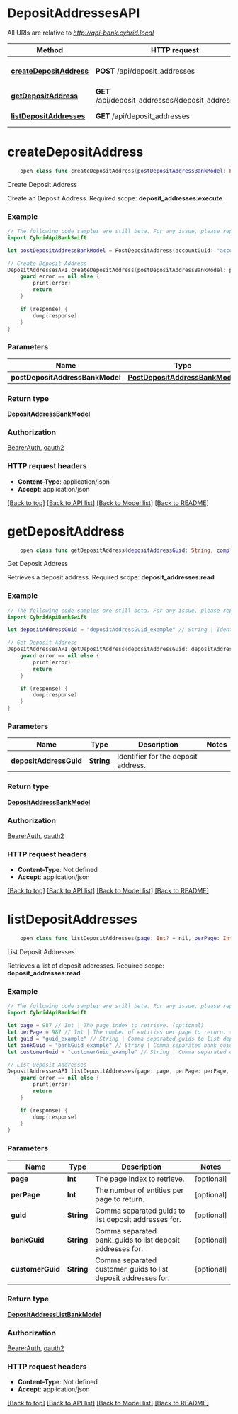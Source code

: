 # DepositAddressesAPI

All URIs are relative to *http://api-bank.cybrid.local*

Method | HTTP request | Description
------------- | ------------- | -------------
[**createDepositAddress**](DepositAddressesAPI.md#createdepositaddress) | **POST** /api/deposit_addresses | Create Deposit Address
[**getDepositAddress**](DepositAddressesAPI.md#getdepositaddress) | **GET** /api/deposit_addresses/{deposit_address_guid} | Get Deposit Address
[**listDepositAddresses**](DepositAddressesAPI.md#listdepositaddresses) | **GET** /api/deposit_addresses | List Deposit Addresses


# **createDepositAddress**
```swift
    open class func createDepositAddress(postDepositAddressBankModel: PostDepositAddressBankModel, completion: @escaping (_ data: DepositAddressBankModel?, _ error: Error?) -> Void)
```

Create Deposit Address

Create an Deposit Address.  Required scope: **deposit_addresses:execute**

### Example
```swift
// The following code samples are still beta. For any issue, please report via http://github.com/OpenAPITools/openapi-generator/issues/new
import CybridApiBankSwift

let postDepositAddressBankModel = PostDepositAddress(accountGuid: "accountGuid_example") // PostDepositAddressBankModel | 

// Create Deposit Address
DepositAddressesAPI.createDepositAddress(postDepositAddressBankModel: postDepositAddressBankModel) { (response, error) in
    guard error == nil else {
        print(error)
        return
    }

    if (response) {
        dump(response)
    }
}
```

### Parameters

Name | Type | Description  | Notes
------------- | ------------- | ------------- | -------------
 **postDepositAddressBankModel** | [**PostDepositAddressBankModel**](PostDepositAddressBankModel.md) |  | 

### Return type

[**DepositAddressBankModel**](DepositAddressBankModel.md)

### Authorization

[BearerAuth](../README.md#BearerAuth), [oauth2](../README.md#oauth2)

### HTTP request headers

 - **Content-Type**: application/json
 - **Accept**: application/json

[[Back to top]](#) [[Back to API list]](../README.md#documentation-for-api-endpoints) [[Back to Model list]](../README.md#documentation-for-models) [[Back to README]](../README.md)

# **getDepositAddress**
```swift
    open class func getDepositAddress(depositAddressGuid: String, completion: @escaping (_ data: DepositAddressBankModel?, _ error: Error?) -> Void)
```

Get Deposit Address

Retrieves a deposit address.  Required scope: **deposit_addresses:read**

### Example
```swift
// The following code samples are still beta. For any issue, please report via http://github.com/OpenAPITools/openapi-generator/issues/new
import CybridApiBankSwift

let depositAddressGuid = "depositAddressGuid_example" // String | Identifier for the deposit address.

// Get Deposit Address
DepositAddressesAPI.getDepositAddress(depositAddressGuid: depositAddressGuid) { (response, error) in
    guard error == nil else {
        print(error)
        return
    }

    if (response) {
        dump(response)
    }
}
```

### Parameters

Name | Type | Description  | Notes
------------- | ------------- | ------------- | -------------
 **depositAddressGuid** | **String** | Identifier for the deposit address. | 

### Return type

[**DepositAddressBankModel**](DepositAddressBankModel.md)

### Authorization

[BearerAuth](../README.md#BearerAuth), [oauth2](../README.md#oauth2)

### HTTP request headers

 - **Content-Type**: Not defined
 - **Accept**: application/json

[[Back to top]](#) [[Back to API list]](../README.md#documentation-for-api-endpoints) [[Back to Model list]](../README.md#documentation-for-models) [[Back to README]](../README.md)

# **listDepositAddresses**
```swift
    open class func listDepositAddresses(page: Int? = nil, perPage: Int? = nil, guid: String? = nil, bankGuid: String? = nil, customerGuid: String? = nil, completion: @escaping (_ data: DepositAddressListBankModel?, _ error: Error?) -> Void)
```

List Deposit Addresses

Retrieves a list of deposit addresses.  Required scope: **deposit_addresses:read**

### Example
```swift
// The following code samples are still beta. For any issue, please report via http://github.com/OpenAPITools/openapi-generator/issues/new
import CybridApiBankSwift

let page = 987 // Int | The page index to retrieve. (optional)
let perPage = 987 // Int | The number of entities per page to return. (optional)
let guid = "guid_example" // String | Comma separated guids to list deposit addresses for. (optional)
let bankGuid = "bankGuid_example" // String | Comma separated bank_guids to list deposit addresses for. (optional)
let customerGuid = "customerGuid_example" // String | Comma separated customer_guids to list deposit addresses for. (optional)

// List Deposit Addresses
DepositAddressesAPI.listDepositAddresses(page: page, perPage: perPage, guid: guid, bankGuid: bankGuid, customerGuid: customerGuid) { (response, error) in
    guard error == nil else {
        print(error)
        return
    }

    if (response) {
        dump(response)
    }
}
```

### Parameters

Name | Type | Description  | Notes
------------- | ------------- | ------------- | -------------
 **page** | **Int** | The page index to retrieve. | [optional] 
 **perPage** | **Int** | The number of entities per page to return. | [optional] 
 **guid** | **String** | Comma separated guids to list deposit addresses for. | [optional] 
 **bankGuid** | **String** | Comma separated bank_guids to list deposit addresses for. | [optional] 
 **customerGuid** | **String** | Comma separated customer_guids to list deposit addresses for. | [optional] 

### Return type

[**DepositAddressListBankModel**](DepositAddressListBankModel.md)

### Authorization

[BearerAuth](../README.md#BearerAuth), [oauth2](../README.md#oauth2)

### HTTP request headers

 - **Content-Type**: Not defined
 - **Accept**: application/json

[[Back to top]](#) [[Back to API list]](../README.md#documentation-for-api-endpoints) [[Back to Model list]](../README.md#documentation-for-models) [[Back to README]](../README.md)

